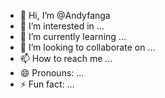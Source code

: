 - 👋 Hi, I’m @Andyfanga
- 👀 I’m interested in ...
- 🌱 I’m currently learning ...
- 💞️ I’m looking to collaborate on ...
- 📫 How to reach me ...
- 😄 Pronouns: ...
- ⚡ Fun fact: ...

<!---
Andyfanga/Andyfanga is a ✨ special ✨ repository because its `README.md` (this file) appears on your GitHub profile.
You can click the Preview link to take a look at your changes.
--->
